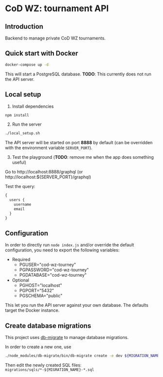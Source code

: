 # CoD WZ: tournament API

## Introduction

Backend to manage private CoD WZ tournaments.

## Quick start with Docker

```bash
docker-compose up -d
```

This will start a PostgreSQL database. **TODO**: This currently does not run the API server.

## Local setup

1. Install dependencies

```bash
npm install
```

2. Run the server

```bash
./local_setup.sh
```

The API server will be started on port **8888** by default (can be overridden with the environment variable `SERVER_PORT`).

3. Test the playground (**TODO**: remove me when the app does something useful)

Go to http://localhost:8888/graphql (or http://localhost:${SERVER_PORT}/graphql)

Test the query:

```graphql
{
  users {
    username
    email
  }
}
```

## Configuration

In order to directly run `node index.js` and/or override the default configuration, you need to export the following variables:
* Required
  * PGUSER="cod-wz-tourney"
  * PGPASSWORD="cod-wz-tourney"
  * PGDATABASE="cod-wz-tourney"
* Optional
  * PGHOST="localhost"
  * PGPORT="5432"
  * PGSCHEMA="public"

This let you run the API server against your own database. The defaults target the Docker instance.

## Create database migrations

This project uses [db-migrate](https://github.com/db-migrate/node-db-migrate) to manage database migrations.

In order to create a new one, use

```bash
./node_modules/db-migrate/bin/db-migrate create -e dev ${MIGRATION_NAME}
```

Then edit the newly created SQL files: `migrations/sqls/*-${MIGRATION_NAME}-*.sql`
